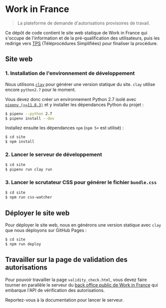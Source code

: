 # Work in France

> La plateforme de demande d'autorisations provisoires de travail.

Ce dépôt de code contient le site web statique de Work in France qui s'occupe de l'information et de la pré-qualification des utilisateurs, puis les redirige vers [TPS](https://github.com/betagouv/tps) (Téléprocédures Simplifiées) pour finaliser la procédure.

## Site web

### 1. Installation de l'environnement de développement

Nous utilisons [`clay`](http://lucuma.github.io/Clay/) pour générer une version statique du site. `clay` utilise encore `python2.7` pour le moment.

Vous devez donc créer un environnement Python 2.7 isolé avec [`pipenv (>=11.8.3)`](https://github.com/pypa/pipenv) et y installer les dépendances Python du projet :

```bash
$ pipenv --python 2.7
$ pipenv install --dev
```

Installez ensuite les dépendances `npm` (`npm 5+` est utilisé) :

```bash
$ cd site
$ npm install
```

### 2. Lancer le serveur de développement

```bash
$ cd site
$ pipenv run clay run
```

### 3. Lancer le scrutateur CSS pour générer le fichier `bundle.css`

```bash
$ cd site
$ npm run css-watcher
```

## Déployer le site web

Pour déployer le site web, nous en générons une version statique avec `clay` que nous déployons sur GitHub Pages :

```bash
$ cd site
$ npm run deploy
```

## Travailler sur la page de validation des autorisations

Pour pouvoir travailler la page `validity_check.html`, vous devez faire tourner en parallèle le serveur du [back office public de Work in France](https://github.com/SocialGouv/work-in-france-bo-public) qui embarque l'API de vérification des autorisations.

Reportez-vous à la documentation pour lancer le serveur.
